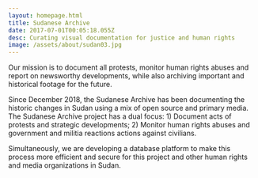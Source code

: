 ```yaml
---
layout: homepage.html
title: Sudanese Archive
date: 2017-07-01T00:05:18.055Z
desc: Curating visual documentation for justice and human rights
image: /assets/about/sudan03.jpg
---
```


Our mission is to document all protests, monitor human rights abuses and report on newsworthy developments, while also archiving important and historical footage for the future. 

Since December 2018, the Sudanese Archive has been documenting the historic changes in Sudan using a mix of open source and primary media. The Sudanese Archive project has a dual focus: 1) Document acts of protests and strategic developments; 2) Monitor human rights abuses and government and militia reactions actions against civilians.

Simultaneously, we are developing a database platform to make this process more efficient and secure for this project and other human rights and media organizations in Sudan. 
